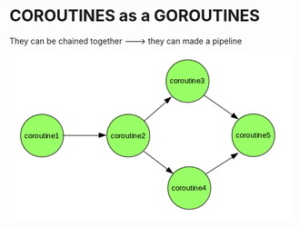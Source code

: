 

# COROUTINES as a GOROUTINES

They can be chained together ---> they can made a pipeline

![Coroutines](../../../img/coroutine.png)